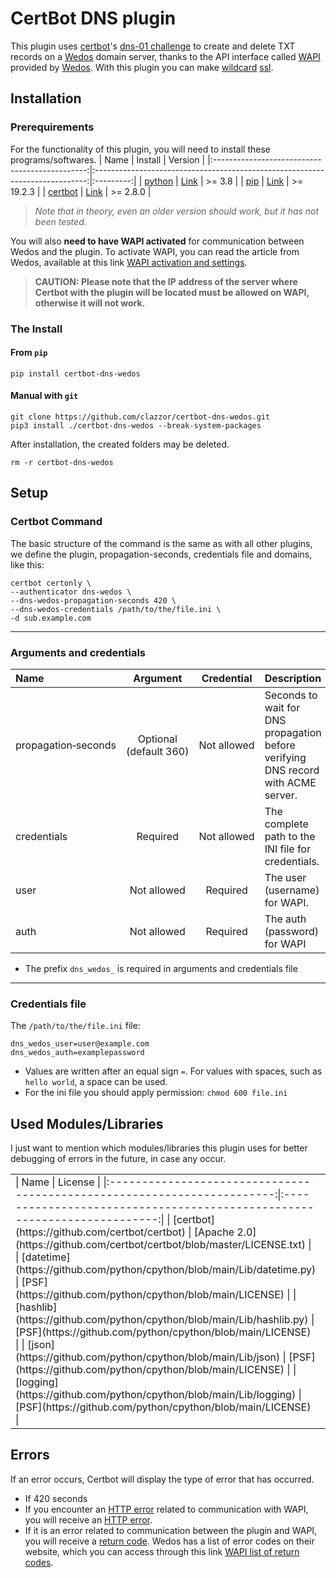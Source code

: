 # CertBot DNS plugin
This plugin uses [certbot](https://github.com/certbot/certbot)'s [dns-01 challenge](https://letsencrypt.org/docs/challenge-types) to create and delete TXT records on a [Wedos](https://www.wedos.com) domain server, thanks to the API interface called [WAPI](https://kb.wedos.com/en/kategorie/wapi-api-interface) provided by [Wedos](https://www.wedos.com). With this plugin you can make [wildcard](https://en.wikipedia.org/wiki/Wildcard_DNS_record) [ssl](https://letsencrypt.org/docs/faq/#does-let-s-encrypt-issue-wildcard-certificates). 

## Installation
### Prerequirements
For the functionality of this plugin, you will need to install these programs/softwares.
| Name                                           | Install                                                                      | Version   |
|:----------------------------------------------:|:----------------------------------------------------------------------------:|:---------:|
| [python](https://github.com/python/cpython)    | [Link](https://packaging.python.org/en/latest/tutorials/installing-packages) | >= 3.8    |
| [pip](https://github.com/pypa/pip/)            | [Link](https://pip.pypa.io/en/stable/installation)                           | >= 19.2.3 |
| [certbot](https://github.com/certbot/certbot/) | [Link](https://certbot.eff.org/instructions)                                 | >= 2.8.0  |

> _Note that in theory, even an older version should work, but it has not been tested._

You will also **need to have WAPI activated** for communication between Wedos and the plugin. To activate WAPI, you can read the article from Wedos, available at this link [WAPI activation and settings](https://kb.wedos.com/en/wapi-api-interface/wapi-activation-and-settings).
> **CAUTION: Please note that the IP address of the server where Certbot with the plugin will be located must be allowed on WAPI, otherwise it will not work.**

### The Install
#### From `pip`
```commandline
pip install certbot-dns-wedos
```

#### Manual with `git`
```commandline
git clone https://github.com/clazzor/certbot-dns-wedos.git
pip3 install ./certbot-dns-wedos --break-system-packages
```

After installation, the created folders may be deleted.

```commandline
rm -r certbot-dns-wedos
```


## Setup
### Certbot Command
The basic structure of the command is the same as with all other plugins, we define the plugin, propagation-seconds, credentials file and domains, like this:
```commandline
certbot certonly \
--authenticator dns-wedos \
--dns-wedos-propagation‑seconds 420 \
--dns-wedos-credentials /path/to/the/file.ini \
-d sub.example.com
```

---
### Arguments and credentials

| Name                       | Argument                    | Credential       | Description                                                                       |
|:---------------------------|:---------------------------:|:----------------:|:----------------------------------------------------------------------------------|
| propagation&#x2011;seconds | Optional (default&#160;360) | Not&#160;allowed | Seconds to wait for DNS propagation before verifying DNS record with ACME server. |
| credentials                | Required                    | Not&#160;allowed | The complete path to the INI file for credentials.                                |
| user                       | Not&#160;allowed            | Required         | The user (username) for WAPI.                                                     |
| auth                       | Not&#160;allowed            | Required         | The auth (password) for WAPI                                                      |
* The prefix `dns_wedos_` is required in arguments and credentials file 
---
### Credentials file
The `/path/to/the/file.ini` file:
```commandline
dns_wedos_user=user@example.com
dns_wedos_auth=examplepassword
```

* Values are written after an equal&#160;sign&#160;`=`. For values with spaces, such as `hello world`, a space can be used.
* For the ini file you should apply permission: `chmod 600 file.ini`

## Used Modules/Libraries
I just want to mention which modules/libraries this plugin uses for better debugging of errors in the future, in case any occur.

<table>
<tr><td>
| Name                                                                    | License                                                                  |
|:-----------------------------------------------------------------------:|:------------------------------------------------------------------------:|
| [certbot](https://github.com/certbot/certbot)                           | [Apache 2.0](https://github.com/certbot/certbot/blob/master/LICENSE.txt) |
| [datetime](https://github.com/python/cpython/blob/main/Lib/datetime.py) | [PSF](https://github.com/python/cpython/blob/main/LICENSE)               |
| [hashlib](https://github.com/python/cpython/blob/main/Lib/hashlib.py)   | [PSF](https://github.com/python/cpython/blob/main/LICENSE)               |
| [json](https://github.com/python/cpython/blob/main/Lib/json)            | [PSF](https://github.com/python/cpython/blob/main/LICENSE)               |
| [logging](https://github.com/python/cpython/blob/main/Lib/logging)      | [PSF](https://github.com/python/cpython/blob/main/LICENSE)               |
</td><td>
| Name                                                                    | License                                                                  |
|:-----------------------------------------------------------------------:|:------------------------------------------------------------------------:|
| [pytz](https://github.com/stub42/pytz)                                  | [MIT](https://github.com/stub42/pytz/blob/master/LICENSE.txt)            |
| [re](https://github.com/python/cpython/blob/main/Lib/re)                | [PSF](https://github.com/python/cpython/blob/main/LICENSE)               |
| [requests](https://github.com/psf/requests)                             | [Apache 2.0](https://github.com/psf/requests/blob/main/LICENSE)          |
| [setuptools](https://github.com/pypa/setuptools)                        | [MIT](https://github.com/pypa/setuptools/blob/main/LICENSE)              |
| [typing](https://github.com/python/cpython/blob/main/Lib/typing.py)     | [PSF](https://github.com/python/cpython/blob/main/LICENSE)               |
</td></tr>
</table>

## Errors
If an error occurs, Certbot will display the type of error that has occurred.  
* If 420 seconds
* If you encounter an [HTTP error](https://developer.mozilla.org/en-US/docs/Web/HTTP/Status) related to communication with WAPI, you will receive an [HTTP error](https://developer.mozilla.org/en-US/docs/Web/HTTP/Status).
* If it is an error related to communication between the plugin and WAPI, you will receive a [return code](https://en.wikipedia.org/wiki/Exit_status). Wedos has a list of error codes on their website, which you can access through this link [WAPI list of return codes](https://kb.wedos.com/en/wapi-api-interface/wapi-manual/#return-codes).

